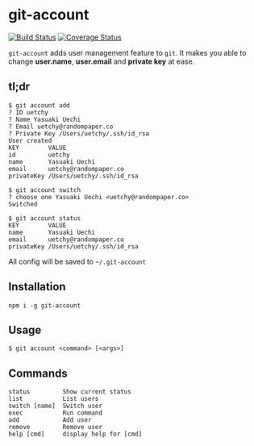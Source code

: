 # git-account

[![Build Status](https://travis-ci.org/uetchy/git-account.svg?branch=master)](https://travis-ci.org/uetchy/git-account) [![Coverage Status](https://coveralls.io/repos/github/uetchy/git-account/badge.svg?branch=master)](https://coveralls.io/github/uetchy/git-account?branch=master)

`git-account` adds user management feature to `git`. It makes you able to change **user.name**, **user.email** and **private key** at ease.

## tl;dr

```console
$ git account add
? ID uetchy
? Name Yasuaki Uechi
? Email uetchy@randompaper.co
? Private Key /Users/uetchy/.ssh/id_rsa
User created
KEY        VALUE
id         uetchy
name       Yasuaki Uechi
email      uetchy@randompaper.co
privateKey /Users/uetchy/.ssh/id_rsa

$ git account switch
? choose one Yasuaki Uechi <uetchy@randompaper.co>
Switched

$ git account status
KEY        VALUE
name       Yasuaki Uechi
email      uetchy@randompaper.co
privateKey /Users/uetchy/.ssh/id_rsa
```

All config will be saved to `~/.git-account`

## Installation

```
npm i -g git-account
```

## Usage

```
$ git account <command> [<args>]
```

## Commands

```console
status         Show current status
list           List users
switch [name]  Switch user
exec           Run command
add            Add user
remove         Remove user
help [cmd]     display help for [cmd]
```
